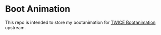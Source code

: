 # Boot Animation

This repo is intended to store my bootanimation for [TWICE Bootanimation](https://github.com/Sana-Project/TWICE_Bootanimation) upstream.